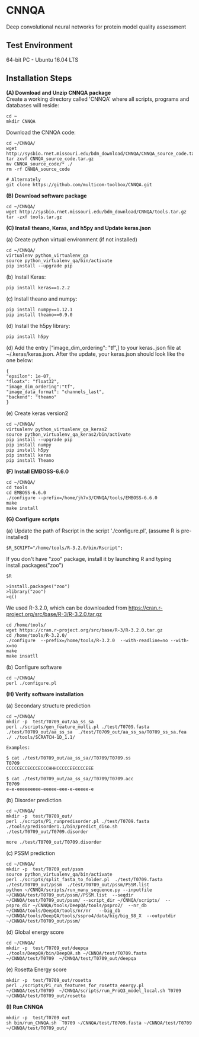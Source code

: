# CNNQA
Deep convolutional neural networks for protein model quality assessment


Test Environment
--------------------------------------------------------------------------------------
64-bit PC - Ubuntu 16.04 LTS


Installation Steps
--------------------------------------------------------------------------------------

**(A) Download and Unzip CNNQA package**  
Create a working directory called 'CNNQA' where all scripts, programs and databases will reside:
```
cd ~
mkdir CNNQA
```
Download the CNNQA code:
```
cd ~/CNNQA/
wget http://sysbio.rnet.missouri.edu/bdm_download/CNNQA/CNNQA_source_code.tar.gz
tar zxvf CNNQA_source_code.tar.gz
mv CNNQA_source_code/* ./
rm -rf CNNQA_source_code

# Alternately
git clone https://github.com/multicom-toolbox/CNNQA.git
```

**(B) Download software package**  
```
cd ~/CNNQA/  
wget http://sysbio.rnet.missouri.edu/bdm_download/CNNQA/tools.tar.gz
tar -zxf tools.tar.gz
```

**(C) Install theano, Keras, and h5py and Update keras.json**  


(a) Create python virtual environment (if not installed)
```
cd ~/CNNQA/  
virtualenv python_virtualenv_qa
source python_virtualenv_qa/bin/activate
pip install --upgrade pip
```

(b) Install Keras:
```
pip install keras==1.2.2
```

(c) Install theano and numpy: 
```
pip install numpy==1.12.1
pip install theano==0.9.0
```

(d) Install the h5py library:  
```
pip install h5py
```

(d) Add the entry [“image_dim_ordering": "tf”,] to your keras..json file at ~/.keras/keras.json. After the update, your keras.json should look like the one below:  
```
{
"epsilon": 1e-07,
"floatx": "float32",
"image_dim_ordering":"tf",
"image_data_format": "channels_last",
"backend": "theano"
}
```

(e) Create keras version2
```
cd ~/CNNQA/  
virtualenv python_virtualenv_qa_keras2
source python_virtualenv_qa_keras2/bin/activate
pip install --upgrade pip
pip install numpy
pip install h5py
pip install keras
pip install Theano
```

**(F) Install EMBOSS-6.6.0**  
```
cd ~/CNNQA/
cd tools
cd EMBOSS-6.6.0
./configure --prefix=/home/jh7x3/CNNQA/tools/EMBOSS-6.6.0
make
make install
```


**(G) Configure scripts**  

(a) Update the path of Rscript in the script './configure.pl', (assume R is pre-installed)
```
$R_SCRIPT="/home/tools/R-3.2.0/bin/Rscript";
```
If you don't have "zoo" package, install it by launching R and typing install.packages("zoo")

```
$R

>install.packages("zoo")
>library("zoo")
>q()
```
We used R-3.2.0, which can be downloaded from https://cran.r-project.org/src/base/R-3/R-3.2.0.tar.gz
```
cd /home/tools/
wget https://cran.r-project.org/src/base/R-3/R-3.2.0.tar.gz
cd /home/tools/R-3.2.0/
./configure  --prefix=/home/tools/R-3.2.0  --with-readline=no --with-x=no
make
make insatll
```

(b) Configure software

```
cd ~/CNNQA/ 
perl ./configure.pl
```

**(H) Verify software installation**  

(a) Secondary structure prediction
```
cd ~/CNNQA/  
mkdir -p  test/T0709_out/aa_ss_sa
perl ./scripts/gen_feature_multi.pl ./test/T0709.fasta   ./test/T0709_out/aa_ss_sa  ./test/T0709_out/aa_ss_sa/T0709_ss_sa.fea ./ ./tools/SCRATCH-1D_1.1/
```

```
Examples:

$ cat ./test/T0709_out/aa_ss_sa//T0709/T0709.ss
T0709
CCCCCECCECCCECCCHHHCCCCCEECCCCEEE

$ cat ./test/T0709_out/aa_ss_sa//T0709/T0709.acc
T0709
e-e-eeeeeeeee-eeeee-eee-e-eeeee-e
```

(b) Disorder prediction
```
cd ~/CNNQA/  
mkdir -p  test/T0709_out/
perl ./scripts/P1_runpredisorder.pl ./test/T0709.fasta ./tools/predisorder1.1/bin/predict_diso.sh ./test/T0709_out/T0709.disorder

more ./test/T0709_out/T0709.disorder
```

(c) PSSM prediction
```
cd ~/CNNQA/  
mkdir -p  test/T0709_out/pssm
source python_virtualenv_qa/bin/activate
perl ./scripts/split_fasta_to_folder.pl  ./test/T0709.fasta  ./test/T0709_out/pssm  ./test/T0709_out/pssm/PSSM.list
python ~/CNNQA/scripts/run_many_sequence.py --inputfile ~/CNNQA/test/T0709_out/pssm//PSSM.list  --seqdir ~/CNNQA/test/T0709_out/pssm/ --script_dir ~/CNNQA/scripts/  --pspro_dir ~/CNNQA/tools/DeepQA/tools/pspro2/  --nr_db ~/CNNQA/tools/DeepQA/tools/nr/nr   --big_db ~/CNNQA/tools/DeepQA/tools/sspro4/data/big/big_98_X  --outputdir ~/CNNQA/test/T0709_out/pssm/
```

(d) Global energy score

```
cd ~/CNNQA/  
mkdir -p  test/T0709_out/deepqa
./tools/DeepQA/bin/DeepQA.sh ~/CNNQA/test/T0709.fasta ~/CNNQA/test/T0709  ~/CNNQA/test/T0709_out/deepqa
```

(e) Rosetta Energy score
```
mkdir -p  test/T0709_out/rosetta
perl ./scripts/P1_run_features_for_rosetta_energy.pl ~/CNNQA/test/T0709  ~/CNNQA/scripts/run_ProQ3_model_local.sh T0709  ~/CNNQA/test/T0709_out/rosetta
```

**(I)  Run CNNQA**
```
mkdir -p  test/T0709_out
sh bin/run_CNNQA.sh  T0709 ~/CNNQA/test/T0709.fasta ~/CNNQA/test/T0709  ~/CNNQA/test/T0709_out/
```
